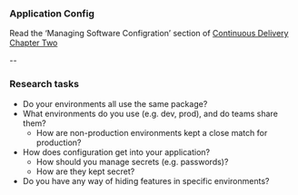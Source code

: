 ### Application Config

Read the ‘Managing Software Configration’ section of [Continuous Delivery Chapter Two](https://learning.oreilly.com/library/view/Continuous+Delivery:+Reliable+Software+Releases+through+Build,+Test,+and+Deployment+Automation,+Video+Enhanced+Edition/9780321670250/ch02.html#page_46)

--

### Research tasks

* Do your environments all use the same package?
* What environments do you use (e.g. dev, prod), and do teams share them?
    * How are non-production environments kept a close match for production?
* How does configuration get into your application?
    * How should you manage secrets (e.g. passwords)?
    * How are they kept secret?
* Do you have any way of hiding features in specific environments?
